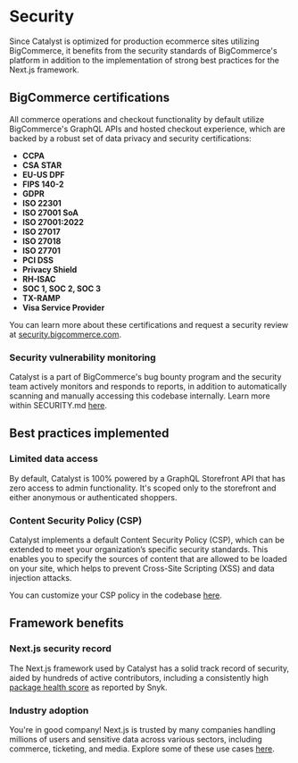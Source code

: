 # Security

Since Catalyst is optimized for production ecommerce sites utilizing BigCommerce, it benefits from the security standards of BigCommerce's platform in addition to the implementation of strong best practices for the Next.js framework.

## BigCommerce certifications

All commerce operations and checkout functionality by default utilize BigCommerce's GraphQL APIs and hosted checkout experience, which are backed by a robust set of data privacy and security certifications:

- **CCPA**
- **CSA STAR**
- **EU-US DPF**
- **FIPS 140-2**
- **GDPR**
- **ISO 22301**
- **ISO 27001 SoA**
- **ISO 27001:2022**
- **ISO 27017**
- **ISO 27018**
- **ISO 27701**
- **PCI DSS**
- **Privacy Shield**
- **RH-ISAC**
- **SOC 1, SOC 2, SOC 3**
- **TX-RAMP**
- **Visa Service Provider**

You can learn more about these certifications and request a security review at [security.bigcommerce.com](https://security.bigcommerce.com).

### Security vulnerability monitoring

Catalyst is a part of BigCommerce's bug bounty program and the security team actively monitors and responds to reports, in addition to automatically scanning and manually accessing this codebase internally. Learn more within SECURITY.md [here](https://github.com/bigcommerce/catalyst/blob/main/SECURITY.md).

## Best practices implemented

### Limited data access

By default, Catalyst is 100% powered by a GraphQL Storefront API that has zero access to admin functionality. It's scoped only to the storefront and either anonymous or authenticated shoppers.

### Content Security Policy (CSP)

Catalyst implements a default Content Security Policy (CSP), which can be extended to meet your organization’s specific security standards. This enables you to specify the sources of content that are allowed to be loaded on your site, which helps to prevent Cross-Site Scripting (XSS) and data injection attacks.

You can customize your CSP policy in the codebase [here](https://github.com/bigcommerce/catalyst/blob/main/core/lib/content-security-policy.js#L10).

## Framework benefits

### Next.js security record

The Next.js framework used by Catalyst has a solid track record of security, aided by hundreds of active contributors, including a consistently high [package health score](https://snyk.io/advisor/npm-package/next) as reported by Snyk.

### Industry adoption

You're in good company! Next.js is trusted by many companies handling millions of users and sensitive data across various sectors, including commerce, ticketing, and media. Explore some of these use cases [here](https://nextjs.org/showcase).
